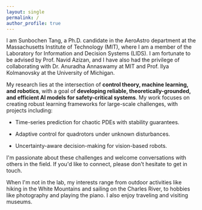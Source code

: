 ```yaml
---
layout: single
permalink: /
author_profile: true
---
```


I am Sunbochen Tang, a Ph.D. candidate in the AeroAstro department at the Massachusetts Institute of Technology (MIT), where I am a member of the Laboratory for Information and Decision Systems (LIDS). I am fortunate to be advised by Prof. Navid Azizan, and I have also had the privilege of collaborating with Dr. Anuradha Annaswamy at MIT and Prof. Ilya Kolmanovsky at the University of Michigan.

My research lies at the intersection of **control theory, machine learning, and robotics**, with a goal of **developing reliable, theoretically-grounded, and efficient AI models for safety-critical systems**. My work focuses on creating robust learning frameworks for large-scale challenges, with projects including:

* Time-series prediction for chaotic PDEs with stability guarantees.

* Adaptive control for quadrotors under unknown disturbances.

* Uncertainty-aware decision-making for vision-based robots.

I'm passionate about these challenges and welcome conversations with others in the field. If you'd like to connect, please don't hesitate to get in touch.

When I'm not in the lab, my interests range from outdoor activities like hiking in the White Mountains and sailing on the Charles River, to hobbies like photography and playing the piano. I also enjoy traveling and visiting museums.